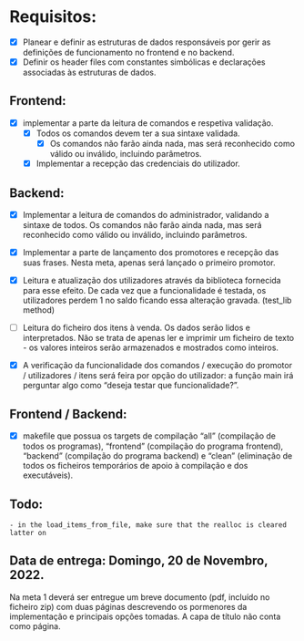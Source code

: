 # Requisitos:

- [X] Planear e definir as estruturas de dados responsáveis por gerir as definições de funcionamento no frontend e
no backend. 
- [X] Definir os header files com constantes simbólicas e declarações associadas às estruturas de dados.

## Frontend:

- [x] implementar a parte da leitura de comandos e respetiva validação. 
  - [x] Todos os comandos devem ter a sua sintaxe validada. 
    - [x] Os comandos não farão ainda nada, mas será reconhecido como válido ou inválido, incluindo parâmetros. 
  - [X] Implementar a recepção das credenciais do utilizador.
  
## Backend:
  
  - [x] Implementar a leitura de comandos do administrador, validando a sintaxe de todos. Os comandos não farão
  ainda nada, mas será reconhecido como válido ou inválido, incluindo parâmetros.
  - [x] Implementar a parte de lançamento dos promotores e recepção das suas frases. Nesta meta, apenas será
    lançado o primeiro promotor.
    
  - [x] Leitura e atualização dos utilizadores através da biblioteca fornecida para esse efeito. De cada vez que a
    funcionalidade é testada, os utilizadores perdem 1 no saldo ficando essa alteração gravada. (test_lib method)

  - [ ] Leitura do ficheiro dos itens à venda. Os dados serão lidos e interpretados. Não se trata de apenas ler e
      imprimir um ficheiro de texto - os valores inteiros serão armazenados e mostrados como inteiros.

  - [x] A verificação da funcionalidade dos comandos / execução do promotor / utilizadores / itens será feira por
      opção do utilizador: a função main irá perguntar algo como “deseja testar que funcionalidade?”.


## Frontend / Backend: 

  - [x] makefile que possua os targets de compilação “all” (compilação de todos os programas), “frontend” (compilação
  do programa frontend), “backend” (compilação do programa backend) e “clean” (eliminação de todos os
  ficheiros temporários de apoio à compilação e dos executáveis).


## Todo:
    - in the load_items_from_file, make sure that the realloc is cleared latter on

## Data de entrega: Domingo, 20 de Novembro, 2022.

Na meta 1 deverá ser entregue um breve documento (pdf, incluído no ficheiro zip) com duas páginas descrevendo os
pormenores da implementação e principais opções tomadas. A capa de título não conta como página.